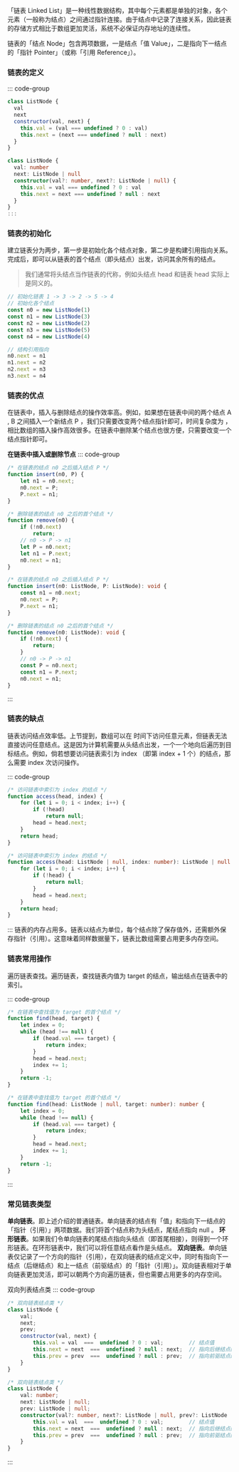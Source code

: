「链表 Linked List」是一种线性数据结构，其中每个元素都是单独的对象，各个元素（一般称为结点）之间通过指针连接。由于结点中记录了连接关系，因此链表的存储方式相比于数组更加灵活，系统不必保证内存地址的连续性。

链表的「结点 Node」包含两项数据，一是结点「值 Value」，二是指向下一结点的「指针 Pointer」（或称「引用 Reference」）。

### 链表的定义
::: code-group
```js [javascript]
class ListNode {
  val
  next
  constructor(val, next) {
    this.val = (val === undefined ? 0 : val)
    this.next = (next === undefined ? null : next)
  }
}
```
```ts [typescript]
class ListNode {
  val: number
  next: ListNode | null
  constructor(val?: number, next?: ListNode | null) {
    this.val = val === undefined ? 0 : val
    this.next = next === undefined ? null : next
  }
}
:::
```

### 链表的初始化
建立链表分为两步，第一步是初始化各个结点对象，第二步是构建引用指向关系。完成后，即可以从链表的首个结点（即头结点）出发，访问其余所有的结点。

> 我们通常将头结点当作链表的代称，例如头结点 head 和链表 head 实际上是同义的。

```js
// 初始化链表 1 -> 3 -> 2 -> 5 -> 4
// 初始化各个结点
const n0 = new ListNode(1)
const n1 = new ListNode(3)
const n2 = new ListNode(2)
const n3 = new ListNode(5)
const n4 = new ListNode(4)

// 结构引用指向
n0.next = n1
n1.next = n2
n2.next = n3
n3.next = n4
```

### 链表的优点
在链表中，插入与删除结点的操作效率高。例如，如果想在链表中间的两个结点 A , B 之间插入一个新结点 P ，我们只需要改变两个结点指针即可，时间复杂度为 
 ，相比数组的插入操作高效很多。在链表中删除某个结点也很方便，只需要改变一个结点指针即可。

**在链表中插入或删除节点**
::: code-group
```js [javascript]
/* 在链表的结点 n0 之后插入结点 P */
function insert(n0, P) {
    let n1 = n0.next;
    n0.next = P;
    P.next = n1;
}

/* 删除链表的结点 n0 之后的首个结点 */
function remove(n0) {
    if (!n0.next)
        return;
    // n0 -> P -> n1
    let P = n0.next;
    let n1 = P.next;
    n0.next = n1;
}

```
```ts [typescript]
/* 在链表的结点 n0 之后插入结点 P */
function insert(n0: ListNode, P: ListNode): void {
    const n1 = n0.next;
    n0.next = P;
    P.next = n1;
}

/* 删除链表的结点 n0 之后的首个结点 */
function remove(n0: ListNode): void {
    if (!n0.next) {
        return;
    }
    // n0 -> P -> n1
    const P = n0.next;
    const n1 = P.next;
    n0.next = n1;
}

```
:::

### 链表的缺点
链表访问结点效率低。上节提到，数组可以在 
时间下访问任意元素，但链表无法直接访问任意结点。这是因为计算机需要从头结点出发，一个一个地向后遍历到目标结点。例如，倘若想要访问链表索引为 index （即第 index + 1 个）的结点，那么需要 index 次访问操作。

::: code-group
```js [javascript]
/* 访问链表中索引为 index 的结点 */
function access(head, index) {
    for (let i = 0; i < index; i++) {
        if (!head)
            return null;
        head = head.next;
    }
    return head;
}
```
```ts [typescript]
/* 访问链表中索引为 index 的结点 */
function access(head: ListNode | null, index: number): ListNode | null {
    for (let i = 0; i < index; i++) {
        if (!head) {
            return null;
        }
        head = head.next;
    }
    return head;
}
```
:::
链表的内存占用多。链表以结点为单位，每个结点除了保存值外，还需额外保存指针（引用）。这意味着同样数据量下，链表比数组需要占用更多内存空间。

### 链表常用操作
遍历链表查找。遍历链表，查找链表内值为 target 的结点，输出结点在链表中的索引。

::: code-group
```js [javascript]
/* 在链表中查找值为 target 的首个结点 */
function find(head, target) {
    let index = 0;
    while (head !== null) {
        if (head.val === target) {
            return index;
        }
        head = head.next;
        index += 1;
    }
    return -1;
}
```
```ts [typescript]
/* 在链表中查找值为 target 的首个结点 */
function find(head: ListNode | null, target: number): number {
    let index = 0;
    while (head !== null) {
        if (head.val === target) {
            return index;
        }
        head = head.next;
        index += 1;
    }
    return -1;
}

```
:::

### 常见链表类型
**单向链表**。即上述介绍的普通链表。单向链表的结点有「值」和指向下一结点的「指针（引用）」两项数据。我们将首个结点称为头结点，尾结点指向 null 。
**环形链表**。如果我们令单向链表的尾结点指向头结点（即首尾相接），则得到一个环形链表。在环形链表中，我们可以将任意结点看作是头结点。
**双向链表**。单向链表仅记录了一个方向的指针（引用），在双向链表的结点定义中，同时有指向下一结点（后继结点）和上一结点（前驱结点）的「指针（引用）」。双向链表相对于单向链表更加灵活，即可以朝两个方向遍历链表，但也需要占用更多的内存空间。

双向列表结点类
::: code-group
```js [javascript]
/* 双向链表结点类 */
class ListNode {
    val;
    next;
    prev;
    constructor(val, next) {
        this.val = val  ===  undefined ? 0 : val;        // 结点值
        this.next = next  ===  undefined ? null : next;  // 指向后继结点的指针（引用）
        this.prev = prev  ===  undefined ? null : prev;  // 指向前驱结点的指针（引用）
    }
}
```
```ts [typescript]
/* 双向链表结点类 */
class ListNode {
    val: number;
    next: ListNode | null;
    prev: ListNode | null;
    constructor(val?: number, next?: ListNode | null, prev?: ListNode | null) {
        this.val = val  ===  undefined ? 0 : val;        // 结点值
        this.next = next  ===  undefined ? null : next;  // 指向后继结点的指针（引用）
        this.prev = prev  ===  undefined ? null : prev;  // 指向前驱结点的指针（引用）
    }
}
```
:::